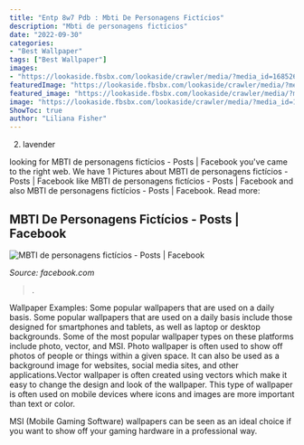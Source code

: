 ```yaml
---
title: "Entp 8w7 Pdb : Mbti De Personagens Fictícios"
description: "Mbti de personagens fictícios"
date: "2022-09-30"
categories:
- "Best Wallpaper"
tags: ["Best Wallpaper"]
images:
- "https://lookaside.fbsbx.com/lookaside/crawler/media/?media_id=168526781523900"
featuredImage: "https://lookaside.fbsbx.com/lookaside/crawler/media/?media_id=168526781523900"
featured_image: "https://lookaside.fbsbx.com/lookaside/crawler/media/?media_id=168526781523900"
image: "https://lookaside.fbsbx.com/lookaside/crawler/media/?media_id=168526781523900"
ShowToc: true
author: "Liliana Fisher"
---
```



2. lavender 

	

		
looking for MBTI de personagens fictícios - Posts | Facebook you've came to the right web. We have 1 Pictures about MBTI de personagens fictícios - Posts | Facebook like MBTI de personagens fictícios - Posts | Facebook and also MBTI de personagens fictícios - Posts | Facebook. Read more:
		
    
## MBTI De Personagens Fictícios - Posts | Facebook

<img loading=lazy src="https://lookaside.fbsbx.com/lookaside/crawler/media/?media_id=168526781523900" onerror="this.onerror=null;this.src='https://tse2.mm.bing.net/th?id=OIP.LpIvYkS2aBwjuS-_lU10JQHaEk&amp;pid=15.1';" alt="MBTI de personagens fictícios - Posts | Facebook">

_Source: facebook.com_

>. 

	

Wallpaper Examples: Some popular wallpapers that are used on a daily basis.
Some popular wallpapers that are used on a daily basis include those designed for smartphones and tablets, as well as laptop or desktop backgrounds. Some of the most popular wallpaper types on these platforms include photo, vector, and MSI. 
Photo wallpaper is often used to show off photos of people or things within a given space. It can also be used as a background image for websites, social media sites, and other applications.Vector wallpaper is often created using vectors which make it easy to change the design and look of the wallpaper. This type of wallpaper is often used on mobile devices where icons and images are more important than text or color. 

MSI (Mobile Gaming Software) wallpapers can be seen as an ideal choice if you want to show off your gaming hardware in a professional way.

